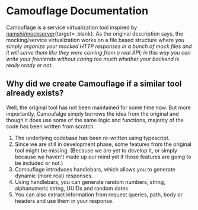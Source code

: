 # Camouflage Documentation

Camouflage is a service virtualization tool inspired by [namshi/mockserver](https://github.com/namshi/mockserver){target=\_blank}. As the original description says, the mocking/service virtualization works on a file based structure where _you simply organize your mocked HTTP responses in a bunch of mock files and it will serve them like they were coming from a real API; in this way you can write your frontends without caring too much whether your backend is really ready or not._

## Why did we create Camouflage if a similar tool already exists?

Well, the original tool has not been maintained for some time now. But more importantly, Camoufalge simply borrows the idea from the original and though it does use some of the same logic and functions, majority of the code has been written from scratch.

1. The underlying codebase has been re-written using typescript.
2. Since we are still in development phase, some features from the original tool might be missing. (Because we are yet to develop it, or simply because we haven't made up our mind yet if those features are going to be included or not.)
3. Camouflage introduces handlebars, which allows you to generate dynamic (more real) responses.
4. Using handlebars, you can generate random numbers, string, alphanumeric string, UUIDs and random dates.
5. You can also extract information from request queries, path, body or headers and use them in your response.
